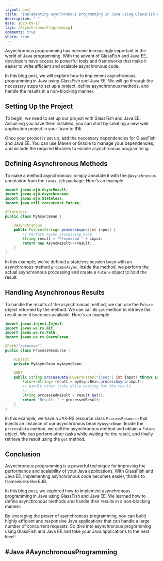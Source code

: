 ```yaml
---
layout: post
title: "Implementing asynchronous programming in Java using GlassFish and Java EE"
description: " "
date: 2023-09-17
tags: [AsynchronousProgramming]
comments: true
share: true
---
```


Asynchronous programming has become increasingly important in the world of Java programming. With the advent of GlassFish and Java EE, developers have access to powerful tools and frameworks that make it easier to write efficient and scalable asynchronous code.

In this blog post, we will explore how to implement asynchronous programming in Java using GlassFish and Java EE. We will go through the necessary steps to set up a project, define asynchronous methods, and handle the results in a non-blocking manner.

## Setting Up the Project

To begin, we need to set up our project with GlassFish and Java EE. Assuming you have them installed, you can start by creating a new web application project in your favorite IDE.

Once your project is set up, add the necessary dependencies for GlassFish and Java EE. You can use Maven or Gradle to manage your dependencies, and include the required libraries to enable asynchronous programming.

## Defining Asynchronous Methods

To make a method asynchronous, simply annotate it with the `@Asynchronous` annotation from the `javax.ejb` package. Here's an example:

```java
import javax.ejb.AsyncResult;
import javax.ejb.Asynchronous;
import javax.ejb.Stateless;
import java.util.concurrent.Future;

@Stateless
public class MyAsyncBean {

    @Asynchronous
    public Future<String> processAsync(int input) {
        // Perform async processing here
        String result = "Processed " + input;
        return new AsyncResult<>(result);
    }
}
```

In this example, we've defined a stateless session bean with an asynchronous method `processAsync`. Inside the method, we perform the actual asynchronous processing and create a `Future` object to hold the result.

## Handling Asynchronous Results

To handle the results of the asynchronous method, we can use the `Future` object returned by the method. We can call its `get` method to retrieve the result once it becomes available. Here's an example:

```java
import javax.inject.Inject;
import javax.ws.rs.GET;
import javax.ws.rs.Path;
import javax.ws.rs.QueryParam;

@Path("/process")
public class ProcessResource {

    @Inject
    private MyAsyncBean myAsyncBean;

    @GET
    public String processData(@QueryParam("input") int input) throws Exception {
        Future<String> result = myAsyncBean.processAsync(input);
        // Handle other tasks while waiting for the result
        // ...
        String processedResult = result.get();
        return "Result: " + processedResult;
    }
}
```

In this example, we have a JAX-RS resource class `ProcessResource` that injects an instance of our asynchronous bean `MyAsyncBean`. Inside the `processData` method, we call the asynchronous method and obtain a `Future` object. We can perform other tasks while waiting for the result, and finally retrieve the result using the `get` method.

## Conclusion

Asynchronous programming is a powerful technique for improving the performance and scalability of your Java applications. With GlassFish and Java EE, implementing asynchronous code becomes easier, thanks to frameworks like EJB.

In this blog post, we explored how to implement asynchronous programming in Java using GlassFish and Java EE. We learned how to define asynchronous methods and handle their results in a non-blocking manner.

By leveraging the power of asynchronous programming, you can build highly efficient and responsive Java applications that can handle a large number of concurrent requests. So dive into asynchronous programming using GlassFish and Java EE and take your Java applications to the next level!

## #Java #AsynchronousProgramming